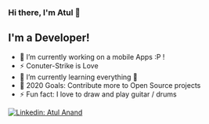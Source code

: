 ### Hi there, I'm Atul 👋

## I'm a Developer!
- 🔭 I’m currently working on a mobile Apps :P !
- ⚡ Conuter-Strike is Love 
- 🌱 I’m currently learning everything 🤣
- 🥅 2020 Goals: Contribute more to Open Source projects
- ⚡ Fun fact: I love to draw and play guitar / drums


[![Linkedin: Atul Anand](https://img.shields.io/badge/-imthepk-blue?style=flat-square&logo=Linkedin&logoColor=white&link=https://www.linkedin.com/in/imthepk/)](https://www.linkedin.com/in/atul-anand-9717a8147/)